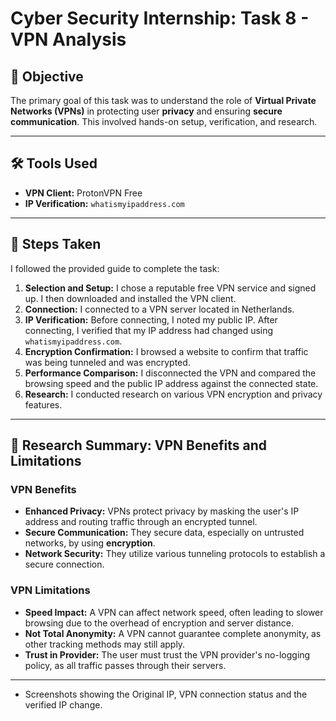 # Cyber Security Internship: Task 8 - VPN Analysis

## 🎯 Objective
The primary goal of this task was to understand the role of **Virtual Private Networks (VPNs)** in protecting user **privacy** and ensuring **secure communication**. This involved hands-on setup, verification, and research.

---

## 🛠️ Tools Used
* **VPN Client:** ProtonVPN Free
* **IP Verification:** `whatismyipaddress.com`

---

## 📝 Steps Taken

I followed the provided guide to complete the task:

1.  **Selection and Setup:** I chose a reputable free VPN service and signed up. I then downloaded and installed the VPN client.
2.  **Connection:** I connected to a VPN server located in Netherlands.
3.  **IP Verification:** Before connecting, I noted my public IP. After connecting, I verified that my IP address had changed using `whatismyipaddress.com`.
4.  **Encryption Confirmation:** I browsed a website to confirm that traffic was being tunneled and was encrypted.
5.  **Performance Comparison:** I disconnected the VPN and compared the browsing speed and the public IP address against the connected state.
6.  **Research:** I conducted research on various VPN encryption and privacy features.

---

## 🔬 Research Summary: VPN Benefits and Limitations

### VPN Benefits
* **Enhanced Privacy:** VPNs protect privacy by masking the user's IP address and routing traffic through an encrypted tunnel.
* **Secure Communication:** They secure data, especially on untrusted networks, by using **encryption**.
* **Network Security:** They utilize various tunneling protocols to establish a secure connection.

### VPN Limitations
* **Speed Impact:** A VPN can affect network speed, often leading to slower browsing due to the overhead of encryption and server distance.
* **Not Total Anonymity:** A VPN cannot guarantee complete anonymity, as other tracking methods may still apply.
* **Trust in Provider:** The user must trust the VPN provider's no-logging policy, as all traffic passes through their servers.

---

* Screenshots showing the Original IP, VPN connection status and the verified IP change.
